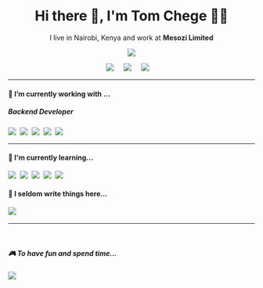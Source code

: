 <h1 align='center'> Hi there 👋, I'm Tom Chege  👩‍💻 </h1>

<p align='center'>
  I live in Nairobi, Kenya and work at <b>Mesozi Limited</b> 
</p>

<p align='center'>
  <a href="https://visitorbadge.io/status?path=https%3A%2F%2Fgithub.com%2Femdeechege%2FReadMe"><img src="https://api.visitorbadge.io/api/visitors?path=https%3A%2F%2Fgithub.com%2Femdeechege%2FReadMe&labelColor=%2337d67a&countColor=%23f47373&style=plastic" /></a>
</p>


<p align='center'>
  <a href="https://twitter.com/TheMastime"><img src="https://img.shields.io/badge/twitter-%231DA1F2.svg?&style=for-the-badge&logo=twitter&logoColor=white" /></a>&nbsp;&nbsp;&nbsp;&nbsp;
  <a href="https://www.linkedin.com/in/tom-chege-2868862b/"><img src="https://img.shields.io/badge/linkedin-%230077B5.svg?&style=for-the-badge&logo=linkedin&logoColor=white" /></a>&nbsp;&nbsp;&nbsp;&nbsp;
  <a href="mailto:emdeechege@gmail.com?subject=Olá%20Stefany"><img src="https://img.shields.io/badge/gmail-%23D14836.svg?&style=for-the-badge&logo=gmail&logoColor=white" /></a>&nbsp;&nbsp;&nbsp;&nbsp;

</p>


<hr>

<h4>🔭  I’m currently working with ...</h4>

<h5>Backend Developer</h5>
<p >
  <img src="https://img.shields.io/badge/django%20-%23e34f26.svg?&style=for-the-badge&logo=django&logoColor=white" />&nbsp;&nbsp;<img src="https://img.shields.io/badge/python-1572B6?&style=for-the-badge&logo=python&logoColor=white" />&nbsp;&nbsp;<img src="https://img.shields.io/badge/Docker-2496ED?style=for-the-badge&logo=docker&logoColor=white" />&nbsp;&nbsp;<img src="https://img.shields.io/badge/Postgres-F7DF1E?style=for-the-badge&logo=postgres&logoColor=black" />&nbsp;&nbsp;<img src="http://img.shields.io/badge/ODOO-875A7B.svg?style=for-the-badge&logo&colorA=8F8F8F" />&nbsp;&nbsp;
  
</p>


<hr>

<h4>🌱  I'm currently learning...</h4>
<p >
  <img src="https://img.shields.io/badge/JavaScript-F7DF1E?style=for-the-badge&logo=javascript&logoColor=black" />&nbsp;&nbsp;<img src="https://img.shields.io/badge/Css3-20232A?style=for-the-badge&logo=css3&logoColor=61DAFB" />&nbsp;&nbsp;<img src="https://img.shields.io/badge/Bootstrap-563D7C?style=for-the-badge&logo=bootstrap&logoColor=white">&nbsp;&nbsp;<img src="https://img.shields.io/badge/react%20-%23cc6699.svg?&style=for-the-badge&logo=react&logoColor=white" />&nbsp;&nbsp;<img src="https://img.shields.io/badge/Elixir-F7B500?style=for-the-badge&logo=elixir&logoColor=white" />&nbsp;&nbsp;&nbsp;&nbsp;&nbsp;
</p>


<p align='right'>
<h4>💬  I seldom write things here...</h4>
  <a href="https://medium.com/@stefany.vasc.sa"><img src="https://img.shields.io/badge/medium-%2312100E.svg?&style=for-the-badge&logo=medium&logoColor=white" /></a>&nbsp;&nbsp;&nbsp;
</p>

<hr>

<br>
<p>
  <h5>🎮 To have fun and spend time...</h5>
  <a href=""><img src="https://img.shields.io/badge/xbox-%231ED760.svg?&style=for-the-badge&logo=xbox&logoColor=white" /></a>&nbsp;&nbsp;&nbsp;
</p>



